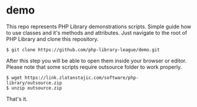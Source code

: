 # demo
This repo represents PHP Library demonstrations scripts. Simple guide how to use classes and it's methods and attributes. Just navigate to the root of PHP Library and clone this repository.

```
$ git clone https://github.com/php-library-league/demo.git
```

After this step you will be able to open them inside your browser or editor. Please note that some scripts require outsource folder to work properly.

```
$ wget https://link.zlatanstajic.com/software/php-library/outsource.zip
$ unzip outsource.zip
```

That's it.
